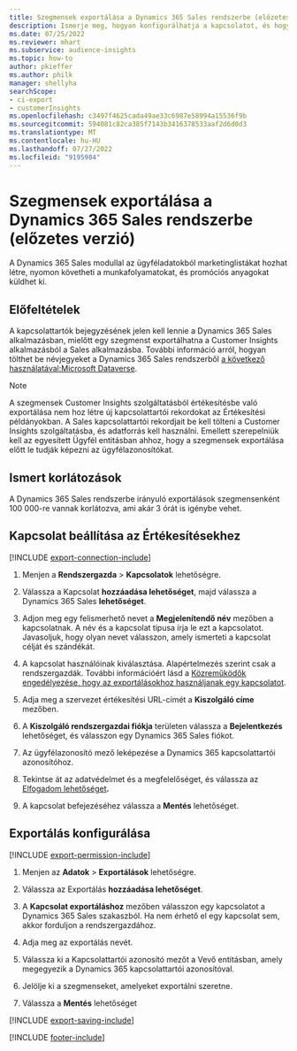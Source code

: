 ```yaml
---
title: Szegmensek exportálása a Dynamics 365 Sales rendszerbe (előzetes verzió)
description: Ismerje meg, hogyan konfigurálhatja a kapcsolatot, és hogyan exportálhatja a Dynamics 365 Salesbe.
ms.date: 07/25/2022
ms.reviewer: mhart
ms.subservice: audience-insights
ms.topic: how-to
author: pkieffer
ms.author: philk
manager: shellyha
searchScope:
- ci-export
- customerInsights
ms.openlocfilehash: c3497f4625cada49ae33c6987e58994a15536f9b
ms.sourcegitcommit: 594081c82ca385f7143b3416378533aaf2d6d0d3
ms.translationtype: MT
ms.contentlocale: hu-HU
ms.lasthandoff: 07/27/2022
ms.locfileid: "9195984"
---
```

# <a name="export-segments-to-dynamics-365-sales-preview"></a>Szegmensek exportálása a Dynamics 365 Sales rendszerbe (előzetes verzió)

A Dynamics 365 Sales modullal az ügyféladatokból marketinglistákat hozhat létre, nyomon követheti a munkafolyamatokat, és promóciós anyagokat küldhet ki.

## <a name="prerequisites"></a>Előfeltételek

A kapcsolattartók bejegyzésének jelen kell lennie a Dynamics 365 Sales alkalmazásban, mielőtt egy szegmenst exportálhatna a Customer Insights alkalmazásból a Sales alkalmazásba. További információ arról, hogyan tölthet be névjegyeket a Dynamics 365 Sales rendszerből [a következő használatával:Microsoft Dataverse](connect-dataverse-managed-lake.md).

   > [!NOTE]
   > A szegmensek Customer Insights szolgáltatásból értékesítésbe való exportálása nem hoz létre új kapcsolattartói rekordokat az Értékesítési példányokban. A Sales kapcsolattartói rekordjait be kell tölteni a Customer Insights szolgáltatásba, és adatforrás kell használni. Emellett szerepelniük kell az egyesített Ügyfél entitásban ahhoz, hogy a szegmensek exportálása előtt le tudják képezni az ügyfélazonosítókat.

## <a name="known-limitations"></a>Ismert korlátozások

A Dynamics 365 Sales rendszerbe irányuló exportálások szegmensenként 100 000-re vannak korlátozva, ami akár 3 órát is igénybe vehet.

## <a name="set-up-connection-to-sales"></a>Kapcsolat beállítása az Értékesítésekhez

[!INCLUDE [export-connection-include](includes/export-connection-admn.md)]

1. Menjen a **Rendszergazda** > **Kapcsolatok** lehetőségre.

1. Válassza a Kapcsolat **hozzáadása lehetőséget**, majd válassza a Dynamics 365 Sales **lehetőséget**.

1. Adjon meg egy felismerhető nevet a **Megjelenítendő név** mezőben a kapcsolatnak. A név és a kapcsolat típusa írja le ezt a kapcsolatot. Javasoljuk, hogy olyan nevet válasszon, amely ismerteti a kapcsolat célját és szándékát.

1. A kapcsolat használóinak kiválasztása. Alapértelmezés szerint csak a rendszergazdák. További információért lásd a [Közreműködők engedélyezése, hogy az exportálásokhoz használjanak egy kapcsolatot](connections.md#allow-contributors-to-use-a-connection-for-exports).

1. Adja meg a szervezet értékesítési URL-címét a **Kiszolgáló címe** mezőben.

1. A **Kiszolgáló rendszergazdai fiókja** területen válassza a **Bejelentkezés** lehetőséget, és válasszon egy Dynamics 365 Sales fiókot.

1. Az ügyfélazonosító mező leképezése a Dynamics 365 kapcsolattartói azonosítóhoz.

1. Tekintse át az adatvédelmet és a megfelelőséget, és válassza az [Elfogadom lehetőséget](connections.md#data-privacy-and-compliance)**.**

1. A kapcsolat befejezéséhez válassza a **Mentés** lehetőséget.

## <a name="configure-an-export"></a>Exportálás konfigurálása

[!INCLUDE [export-permission-include](includes/export-permission.md)]

1. Menjen az **Adatok** > **Exportálások** lehetőségre.

1. Válassza az Exportálás **hozzáadása lehetőséget**.

1. A **Kapcsolat exportáláshoz** mezőben válasszon egy kapcsolatot a Dynamics 365 Sales szakaszból. Ha nem érhető el egy kapcsolat sem, akkor forduljon a rendszergazdához.

1. Adja meg az exportálás nevét.

1. Válassza ki a Kapcsolattartói azonosító mezőt a Vevő entitásban, amely megegyezik a Dynamics 365 kapcsolattartói azonosítóval.

1. Jelölje ki a szegmenseket, amelyeket exportálni szeretne.

1. Válassza a **Mentés** lehetőséget

[!INCLUDE [export-saving-include](includes/export-saving.md)]

[!INCLUDE [footer-include](includes/footer-banner.md)]
